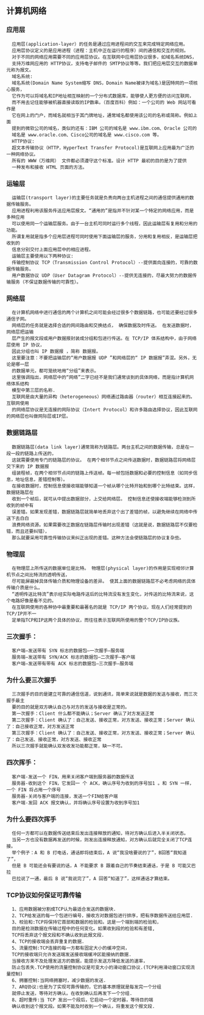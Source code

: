 ## 计算机网络
  ### 应用层
      应用层(application-layer）的任务是通过应用进程间的交互来完成特定网络应用。
      应用层协议定义的是应用进程（进程：主机中正在运行的程序）间的通信和交互的规则。
      对于不同的网络应用需要不同的应用层协议。在互联网中应用层协议很多，如域名系统DNS，
      支持万维网应用的 HTTP协议，支持电子邮件的 SMTP协议等等。我们把应用层交互的数据单元称为报文。
      域名系统:
      域名系统(Domain Name System缩写 DNS，Domain Name被译为域名)是因特网的一项核心服务，
      它作为可以将域名和IP地址相互映射的一个分布式数据库，能够使人更方便的访问互联网，
      而不用去记住能够被机器直接读取的IP数串。（百度百科）例如：一个公司的 Web 网站可看作是
      它在网上的门户，而域名就相当于其门牌地址，通常域名都使用该公司的名称或简称。例如上面
      提到的微软公司的域名，类似的还有：IBM 公司的域名是 www.ibm.com、Oracle 公司的
      域名是 www.oracle.com、Cisco公司的域名是 www.cisco.com 等。
      HTTP协议:
      超文本传输协议（HTTP，HyperText Transfer Protocol)是互联网上应用最为广泛的一种网络协议。
      所有的 WWW（万维网） 文件都必须遵守这个标准。设计 HTTP 最初的目的是为了提供
      一种发布和接收 HTML 页面的方法。
  ### 运输层 
      运输层(transport layer)的主要任务就是负责向两台主机进程之间的通信提供通用的数据传输服务。
      应用进程利用该服务传送应用层报文。“通用的”是指并不针对某一个特定的网络应用，而是多种应用
      可以使用同一个运输层服务。由于一台主机可同时运行多个线程，因此运输层有复用和分用的功能。
      所谓复用就是指多个应用层进程可同时使用下面运输层的服务，分用和复用相反，是运输层把收到的
      信息分别交付上面应用层中的相应进程。
      运输层主要使用以下两种协议:
      传输控制协议 TCP（Transmission Control Protocol）--提供面向连接的，可靠的数据传输服务。
      用户数据协议 UDP（User Datagram Protocol）--提供无连接的，尽最大努力的数据传输服务（不保证数据传输的可靠性）。
  ### 网络层
      在计算机网络中进行通信的两个计算机之间可能会经过很多个数据链路，也可能还要经过很多通信子网。
      网络层的任务就是选择合适的网间路由和交换结点， 确保数据及时传送。 在发送数据时，网络层把运输
      层产生的报文段或用户数据报封装成分组和包进行传送。在 TCP/IP 体系结构中，由于网络层使用 IP 协议，
      因此分组也叫 IP 数据报 ，简称 数据报。
      这里要注意：不要把运输层的“用户数据报 UDP ”和网络层的“ IP 数据报”弄混。另外，无论是哪一层
      的数据单元，都可笼统地用“分组”来表示。
      这里强调指出，网络层中的“网络”二字已经不是我们通常谈到的具体网络，而是指计算机网络体系结构
      模型中第三层的名称.
      互联网是由大量的异构（heterogeneous）网络通过路由器（router）相互连接起来的。互联网使用
      的网络层协议是无连接的网际协议（Intert Protocol）和许多路由选择协议，因此互联网的网络层也叫做网际层或IP层。
  ### 数据链路层
      数据链路层(data link layer)通常简称为链路层。两台主机之间的数据传输，总是在一段一段的链路上传送的，
      这就需要使用专门的链路层的协议。 在两个相邻节点之间传送数据时，数据链路层将网络层交下来的 IP 数据报
      组装程帧，在两个相邻节点间的链路上传送帧。每一帧包括数据和必要的控制信息（如同步信息，地址信息，差错控制等）。
      在接收数据时，控制信息使接收端能够知道一个帧从哪个比特开始和到哪个比特结束。这样，数据链路层在
      收到一个帧后，就可从中提出数据部分，上交给网络层。 控制信息还使接收端能够检测到所收到的帧中有
      误差错。如果发现差错，数据链路层就简单地丢弃这个出了差错的帧，以避免继续在网络中传送下去白白
      浪费网络资源。如果需要改正数据在链路层传输时出现差错（这就是说，数据链路层不仅要检错，而且还要纠错），
      那么就要采用可靠性传输协议来纠正出现的差错。这种方法会使链路层的协议复杂些。
  ### 物理层
      在物理层上所传送的数据单位是比特。 物理层(physical layer)的作用是实现相邻计算机节点之间比特流的透明传送，
      尽可能屏蔽掉具体传输介质和物理设备的差异。 使其上面的数据链路层不必考虑网络的具体传输介质是什么。
      “透明传送比特流”表示经实际电路传送后的比特流没有发生变化，对传送的比特流来说，这个电路好像是看不见的。
      在互联网使用的各种协中最重要和最著名的就是 TCP/IP 两个协议。现在人们经常提到的TCP/IP并不一
      定单指TCP和IP这两个具体的协议，而往往表示互联网所使用的整个TCP/IP协议族。

  ### 三次握手：
      客户端–发送带有 SYN 标志的数据包–一次握手–服务端
      服务端–发送带有 SYN/ACK 标志的数据包–二次握手–客户端
      客户端–发送带有带有 ACK 标志的数据包–三次握手–服务端

  ### 为什么要三次握手
      三次握手的目的是建立可靠的通信信道，说到通讯，简单来说就是数据的发送与接收，而三次握手最主
      要的目的就是双方确认自己与对方的发送与接收是正常的。
      第一次握手：Client 什么都不能确认；Server 确认了对方发送正常
      第二次握手：Client 确认了：自己发送、接收正常，对方发送、接收正常；Server 确认了：自己接收正常，对方发送正常
      第三次握手：Client 确认了：自己发送、接收正常，对方发送、接收正常；Server 确认了：自己发送、接收正常，对方发送、接收正常
      所以三次握手就能确认双发收发功能都正常，缺一不可。

  ### 四次挥手：
      客户端-发送一个 FIN，用来关闭客户端到服务器的数据传送
      服务器-收到这个 FIN，它发回一 个 ACK，确认序号为收到的序号加1 。和 SYN 一样，一个 FIN 将占用一个序号
      服务器-关闭与客户端的连接，发送一个FIN给客户端
      客户端-发回 ACK 报文确认，并将确认序号设置为收到序号加1

  ### 为什么要四次挥手
      任何一方都可以在数据传送结束后发出连接释放的通知，待对方确认后进入半关闭状态。
      当另一方也没有数据再发送的时候，则发出连接释放通知，对方确认后就完全关闭了TCP连接。
      举个例子：A 和 B 打电话，通话即将结束后，A 说“我没啥要说的了”，B回答“我知道了”，
      但是 B 可能还会有要说的话，A 不能要求 B 跟着自己的节奏结束通话，于是 B 可能又巴拉
      巴拉说了一通，最后 B 说“我说完了”，A 回答“知道了”，这样通话才算结束。
      
  ### TCP协议如何保证可靠传输
      1、应用数据被分割成TCP认为最适合发送的数据块.
      2、TCP给发送的每一个包进行编号，接收方对数据包进行排序，把有序数据传送给应用层.
      3、校验和:TCP将保持它首部和数据的检验和。这是一个端到端的检验和，
      目的是检测数据在传输过程中的任何变化。如果收到段的检验和有差错,
      TCP将丢弃这个报文段和不确认收到此报文段.
      4、TCP的接收端会丢弃重复的数据.
      5、流量控制:TCP连接的每一方都有固定大小的缓冲空间，
      TCP的接收端只允许发送端发送接收端缓冲区能接纳的数据.
      当接收方来不及处理发送方的数据，能提示发送方降低发送的速率，
      防止包丢失.TCP使用的流量控制协议是可变大小的滑动窗口协议.(TCP利用滑动窗口实现流量控制)
      6、拥塞控制:当网络拥塞时，减少数据的发送.
      7、ARQ协议:也是为了实现可靠传输的，它的基本原理就是每发完一个分组
      就停止发送，等待对方确认。在收到确认后再发下一个分组.
      8、超时重传:当 TCP 发出一个段后，它启动一个定时器，等待目的端
      确认收到这个报文段。如果不能及时收到一个确认，将重发这个报文段.
